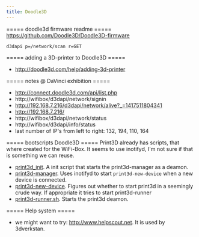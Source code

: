 ```yaml
---
title: Doodle3D
---
```


===== doodle3d firmware readme =====
https://github.com/Doodle3D/Doodle3D-firmware
```
d3dapi p=/network/scan r=GET
```

===== adding a 3D-printer to Doodle3D =====
* http://doodle3d.com/help/adding-3d-printer

===== notes @ DaVinci exhibition =====
* http://connect.doodle3d.com/api/list.php
* http://wifibox/d3dapi/network/signin
* http://192.168.7.216/d3dapi/network/alive?_=1417511804341
* http://192.168.7.216/
* http://wifibox/d3dapi/network/status
* http://wifibox/d3dapi/info/status
* last number of IP's from left to right: 132, 194, 110, 164

===== bootscripts Doodle3D =====
Print3D already has scripts, that where created for the WiFi-Box. It seems to use inotifyd, I'm not sure if that is something we can reuse. 
* [print3d_init](https://github.com/Doodle3D/print3d/blob/master/src/script/print3d_init). A init script that starts the print3d-manager as a deamon. 
* [print3d-manager](https://github.com/Doodle3D/print3d/blob/master/src/script/print3d-manager.sh). Uses inotifyd to start `print3d-new-device` when a new device is connected. 
* [print3d-new-device](https://github.com/Doodle3D/print3d/blob/master/src/script/print3d-new-device.sh). Figures out whether to start print3d in a seemingly crude way. If appropriate it tries to start print3d-runner
* [print3d-runner.sh](https://github.com/Doodle3D/print3d/blob/master/src/script/print3d-runner.sh). Starts the print3d deamon. 

===== Help system =====
* we might want to try: http://www.helpscout.net. It is used by 3dverkstan.
